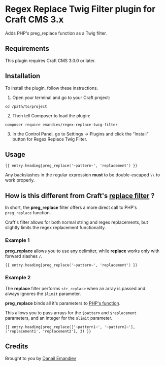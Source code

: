 # Regex Replace Twig Filter plugin for Craft CMS 3.x

Adds PHP's preg_replace function as a Twig filter.

## Requirements

This plugin requires Craft CMS 3.0.0 or later.

## Installation

To install the plugin, follow these instructions.

1. Open your terminal and go to your Craft project:

```
cd /path/to/project
```

2. Then tell Composer to load the plugin:

```
composer require emandiev/regex-replace-twig-filter
```

3. In the Control Panel, go to Settings → Plugins and click the “Install” button for Regex Replace Twig Filter.

## Usage

```
{{ entry.heading|preg_replace('~pattern~', 'replacement') }}
```

Any backslashes in the regular expression **must** to be double-escaped ```\\``` to work properly.

## How is this different from Craft's [replace filter](https://docs.craftcms.com/v3/dev/filters.html#replace) ?

In short, the **preg_replace** filter offers a more direct call to PHP's ```preg_replace``` function.

Craft's filter allows for both normal string and regex replacements, but slightly limits the regex replacement functionality.

### Example 1

**preg_replace** allows you to use any delimiter, while **replace** works only with forward slashes ```/```.

```
{{ entry.heading|preg_replace('~pattern~', 'replacement') }}
```

### Example 2

The **replace** filter performs ```str_replace``` when an array is passed and always ignores the ```$limit``` parameter.

**preg_replace** binds all it's parameters to [PHP's function](https://www.php.net/manual/en/function.preg-replace.php).

This allows you to pass arrays for the ```$pattern``` and ```$replacement``` parameters, and an integer for the ```$limit``` parameter.

```
{{ entry.heading|preg_replace(['~pattern1~', '~pattern2~'], ['replacement1', 'replacement2'], 3) }}
```

## Credits

Brought to you by [Danail Emandiev](https://emandiev.com/)